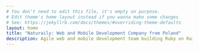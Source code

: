 ```yaml
---
# You don't need to edit this file, it's empty on purpose.
# Edit theme's home layout instead if you wanna make some changes
# See: https://jekyllrb.com/docs/themes/#overriding-theme-defaults
layout: home
title: "Naturaily: Web and Mobile Development Company from Poland"
description: Agile web and mobile development team building Ruby on Rails, React and React Native applications for startups and enterprises. Let's talk!
---
```

